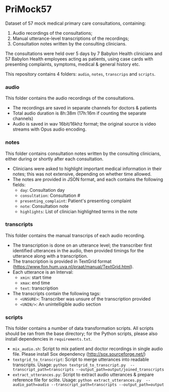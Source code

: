 # PriMock57
Dataset of 57 mock medical primary care consultations, containing:
1) Audio recordings of the consultations;
2) Manual utterance-level transcriptions of the recordings;
3) Consultation notes written by the consulting clinicians.

The consultations were held over 5 days by 7 Babylon Health clinicians 
and 57 Babylon Health employees acting as patients, using case cards 
with presenting complaints, symptoms, medical & general history etc.

This repository contains 4 folders: 
`audio`, `notes`, `transcrips` and `scripts`.

### audio
This folder contains the audio recordings of the consultations.
- The recordings are saved in separate channels for doctors & patients
- Total audio duration is 8h:38m (17h:16m if counting the separate channels)
- Audio is saved in wav 16bit/16khz format; the original source is 
video streams with Opus audio encoding.


### notes
This folder contains consultation notes written by the consulting clinicians,
either during or shortly after each consultation.
- Clinicians were asked to highlight important medical information in their 
notes; this was not extensive, depending on whether time allowed.
- The notes are provided in JSON format, and each contains the following fields:
  - `day`: Consultation day
  - `consultation`: Consultation #
  - `presenting_complaint`: Patient's presenting complaint
  - `note`: Consultation note
  - `highlights`: List of clinician highlighted terms in the note

### transcripts
This folder contains the manual transcrips of each audio recording.
- The transcription is done on an utterance level; the transcriber first
identified utterances in the audio, then provided timings for the utterance
along with a transcription.
- The transcription is provided in TextGrid format
(https://www.fon.hum.uva.nl/praat/manual/TextGrid.html).
- Each utterance is an Interval:
  - `xmin`: start time
  - `xmax`: end time
  - `text`: transcription
- The transcripts contain the following tags:
  - `<UNSURE>`: Transcriber was unsure of the transcription provided
  - `<UNIN/>`: An unintelligible audio section
  
### scripts
This folder contains a number of data transformation scripts.
All scripts should be ran from the base directory; for the Python scripts,
please also install dependencies in `requirements.txt`.
- `mix_audio.sh`: Script to mix patient and doctor recordings in single 
audio file. Please install Sox dependency (http://sox.sourceforge.net/)
- `textgrid_to_transcript`: Script to merge utterances into readable 
transcripts. Usage: ```python textgrid_to_transcript.py 
--transcript_path=transcripts --output_path=output/joined_transcripts```
- `extract_utterances.py`: Script to extract audio utterances & prepare 
reference file for sclite. Usage: ```python extract_utterances.py 
--audio_path=audio --transcript_path=transcripts --output_path=output```